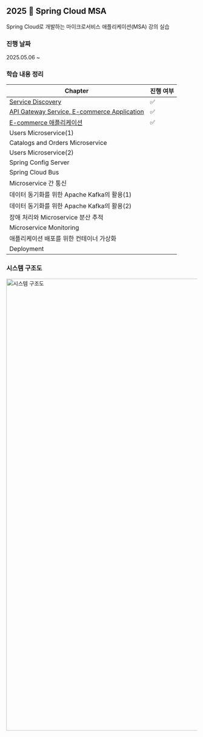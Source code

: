 ## 2025 🍃 Spring Cloud MSA
Spring Cloud로 개발하는 마이크로서비스 애플리케이션(MSA) 강의 실습
### 진행 날짜
2025.05.06 ~ 
### 학습 내용 정리
| Chapter | **진행 여부** |
| --- | --- |
| [Service Discovery](https://github.com/sanchaehwa/spring-cloud-msa/blob/main/doc/1.md) |✅|
| [API Gateway Service, E-commerce Application](https://github.com/sanchaehwa/spring-cloud-msa/blob/main/doc/2.md)  |✅|
| [E-commerce 애플리케이션](https://github.com/sanchaehwa/spring-cloud-msa/blob/main/doc/3.md) |✅|
| Users Microservice(1)|  |
| Catalogs and Orders Microservice|  |
| Users Microservice(2) |  |
| Spring Config Server |  |
| Spring Cloud Bus |  |
| Microservice 간 통신 |  |
| 데이터 동기화를 위한 Apache Kafka의 활용(1) |  |
| 데이터 동기화를 위한 Apache Kafka의 활용(2)|  |
| 장애 처리와 Microservice 분산 추적	 |  |
| Microservice Monitoring |  |
| 애플리케이션 배포를 위한 컨테이너 가상화	 |  |
| Deployment |  |
### 시스템 구조도
<img width="1193" alt="시스템 구조도" src="https://github.com/user-attachments/assets/8640f585-d403-40bd-8c4e-cbb3deefcf13" />

